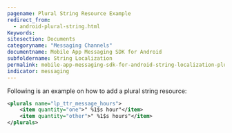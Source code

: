 ```yaml
---
pagename: Plural String Resource Example
redirect_from:
  - android-plural-string.html
Keywords:
sitesection: Documents
categoryname: "Messaging Channels"
documentname: Mobile App Messaging SDK for Android
subfoldername: String Localization
permalink: mobile-app-messaging-sdk-for-android-string-localization-plural-string-resource-example.html
indicator: messaging
---
```


Following is an example on how to add a plural string resource:

```xml
<plurals name="lp_ttr_message_hours">
	<item quantity="one">" %1$s hour"</item>
	<item quantity="other">" %1$s hours"</item>
</plurals>
```
